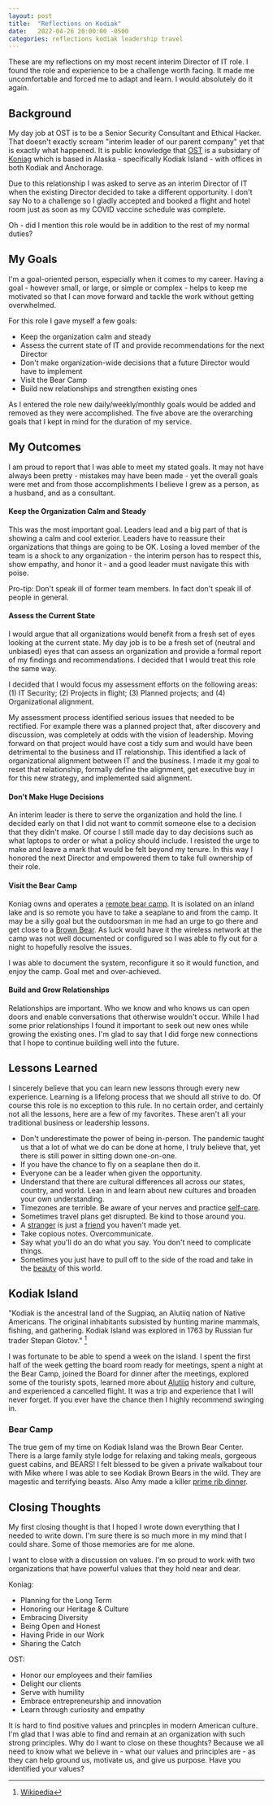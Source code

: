 ```yaml
---
layout: post
title:  "Reflections on Kodiak"
date:   2022-04-26 20:00:00 -0500
categories:	reflections kodiak leadership travel
---
```

These are my reflections on my most recent interim Director of IT role. I found the role and experience to be a challenge worth facing. It made me uncomfortable and forced me to adapt and learn. I would absolutely do it again.

## Background

My day job at OST is to be a Senior Security Consultant and Ethical Hacker. That doesn't exactly scream "interim leader of our parent company" yet that is exactly what happened. It is public knowledge that [OST](https://www.ostusa.com/) is a subsidary of [Koniag](https://www.koniag.com/) which is based in Alaska - specifically Kodiak Island - with offices in both Kodiak and Anchorage.

Due to this relationship I was asked to serve as an interim Director of IT when the existing Director decided to take a different opportunity. I don't say No to a challenge so I gladly accepted and booked a flight and hotel room just as soon as my COVID vaccine schedule was complete.

Oh - did I mention this role would be in addition to the rest of my normal duties?

## My Goals

I'm a goal-oriented person, especially when it comes to my career. Having a goal - however small, or large, or simple or complex - helps to keep me motivated so that I can move forward and tackle the work without getting overwhelmed.

For this role I gave myself a few goals: 
- Keep the organization calm and steady
- Assess the current state of IT and provide recommendations for the next Director
- Don't make organization-wide decisions that a future Director would have to implement
- Visit the Bear Camp
- Build new relationships and strengthen existing ones

As I entered the role new daily/weekly/monthly goals would be added and removed as they were accomplished. The five above are the overarching goals that I kept in mind for the duration of my service. 

## My Outcomes

I am proud to report that I was able to meet my stated goals. It may not have always been pretty - mistakes may have been made - yet the overall goals were met and from those accomplishments I believe I grew as a person, as a husband, and as a consultant. 

#### Keep the Organization Calm and Steady

This was the most important goal. Leaders lead and a big part of that is showing a calm and cool exterior. Leaders have to reassure their organizations that things are going to be OK. Losing a loved member of the team is a shock to any organization - the interim person has to respect this, show empathy, and honor it - and a good leader must navigate this with poise. 

Pro-tip: Don't speak ill of former team members. In fact don't speak ill of people in general.

#### Assess the Current State

I would argue that all organizations would benefit from a fresh set of eyes looking at the current state. My day job is to be a fresh set of (neutral and unbiased) eyes that can assess an organization and provide a formal report of my findings and recommendations. I decided that I would treat this role the same way. 

I decided that I would focus my assessment efforts on the following areas: (1) IT Security; (2) Projects in flight; (3) Planned projects; and (4) Organizational alignment.

My assessment process identified serious issues that needed to be rectified. For example there was a planned project that, after discovery and discussion, was completely at odds with the vision of leadership. Moving forward on that project would have cost a tidy sum and would have been detrimental to the business and IT relationship. This identified a lack of organizational alignment between IT and the business. I made it my goal to reset that relationship, formally define the alignment, get executive buy in for this new strategy, and implemented said alignment. 

#### Don't Make Huge Decisions

An interim leader is there to serve the organization and hold the line. I decided early on that I did not want to commit someone else to a decision that they didn't make. Of course I still made day to day decisions such as what laptops to order or what a policy should include. I resisted the urge to make and leave a mark that would be felt beyond my tenure. In this way I honored the next Director and empowered them to take full ownership of their role.

#### Visit the Bear Camp

Koniag owns and operates a [remote bear camp](https://kodiakbearcenter.com/). It is isolated on an inland lake and is so remote you have to take a seaplane to and from the camp. It may be a silly goal but the outdoorsman in me had an urge to go there and get close to a [Brown Bear](../../../files/kodiak/bear_in_water.jpg). As luck would have it the wireless network at the camp was not well documented or configured so I was able to fly out for a night to hopefully resolve the issues.

I was able to document the system, reconfigure it so it would function, and enjoy the camp. Goal met and over-achieved.

#### Build and Grow Relationships

Relationships are important. Who we know and who knows us can open doors and enable conversations that otherwise wouldn't occur. While I had some prior relationships I found it important to seek out new ones while growing the existing ones. I'm glad to say that I did forge new connections that I hope to continue building well into the future.

## Lessons Learned

I sincerely believe that you can learn new lessons through every new experience. Learning is a lifelong process that we should all strive to do. Of course this role is no exception to this rule. In no certain order, and certainly not all the lessons, here are a few of my favorites. These aren't all your traditional business or leadership lessons.

- Don't underestimate the power of being in-person. The pandemic taught us that a lot of what we do can be done at home, I truly believe that, yet there is still power in sitting down one-on-one.
- If you have the chance to fly on a seaplane then do it. 
- Everyone can be a leader when given the opportunity. 
- Understand that there are cultural differences all across our states, country, and world. Lean in and learn about new cultures and broaden your own understanding.
- Timezones are terrible. Be aware of your nerves and practice [self-care](../../../files/kodiak/hotel_coffee_packet.jpg).
- Sometimes travel plans get disrupted. Be kind to those around you.
- A [stranger](../../../files/kodiak/new_friends_2.jpg) is just a [friend](../../../files/kodiak/new_friends.jpg) you haven't made yet. 
- Take copious notes. Overcommunicate. 
- Say what you'll do an do what you say. You don't need to complicate things. 
- Sometimes you just have to pull off to the side of the road and take in the [beauty](../../../files/kodiak/roadside.jpg) of this world. 

## Kodiak Island

"Kodiak is the ancestral land of the Sugpiaq, an Alutiiq nation of Native Americans. The original inhabitants subsisted by hunting marine mammals, fishing, and gathering. Kodiak Island was explored in 1763 by Russian fur trader Stepan Glotov." [^1]

I was fortunate to be able to spend a week on the island. I spent the first half of the week getting the board room ready for meetings, spent a night at the Bear Camp, joined the Board for dinner after the meetings, explored some of the touristy spots, learned more about [Alutiiq](../../../files/kodiak/alutiiq.jpg) history and culture, and experienced a cancelled flight. It was a trip and experience that I will never forget. If you ever have the chance then I highly recommend swinging in.

### Bear Camp

The true gem of my time on Kodiak Island was the Brown Bear Center. There is a large family style lodge for relaxing and taking meals, gorgeous guest cabins, and BEARS! I felt blessed to be given a private walkabout tour with Mike where I was able to see Kodiak Brown Bears in the wild. They are magestic and terrifying beasts. Also Amy made a killer [prime rib dinner](../../../files/kodiak/amy_prime_rib.jpg).

## Closing Thoughts

My first closing thought is that I hoped I wrote down everything that I needed to write down. I'm sure there is so much more in my mind that I could share. Some of those memories are for me alone. 

I want to close with a discussion on values. I'm so proud to work with two organizations that have powerful values that they hold near and dear. 

Koniag:
- Planning for the Long Term 
- Honoring our Heritage & Culture 
- Embracing Diversity 
- Being Open and Honest 
- Having Pride in our Work 
- Sharing the Catch 

OST:
- Honor our employees and their families
- Delight our clients
- Serve with humility
- Embrace entrepreneurship and innovation
- Learn through curiosity and empathy

It is hard to find positive values and princples in modern American culture. I'm glad that I was able to find and remain at an organization with such strong principles. Why do I want to close on these thoughts? Because we all need to know what we believe in - what our values and principles are - as they can help ground us, motivate us, and give us purpose. Have you identified your values? 



[^1]: [Wikipedia](https://en.wikipedia.org/wiki/Kodiak_Island)